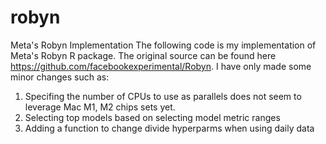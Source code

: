 # robyn
Meta's Robyn Implementation
The following code is my implementation of Meta's Robyn R package. The original source can be found here https://github.com/facebookexperimental/Robyn.
I have only made some minor changes such as:

1. Specifing the number of CPUs to use as parallels does not seem to leverage Mac M1, M2 chips sets yet. 
2. Selecting top models based on selecting model metric ranges
3. Adding a function to change divide hyperparms when using daily data
